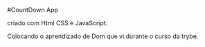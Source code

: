 #CountDown App

criado com Html CSS e JavaScript.

Colocando o aprendizado de Dom que vi durante o curso da trybe.